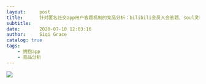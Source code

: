 ```yaml
---
layout:     post
title:      针对匿名社交app用户答题机制的竞品分析：bilibili会员入会答题、soul灵魂测试和summer答卷对拥抱app的启示
subtitle:   
date:       2020-07-10 12:03:16
author:     Siqi Grace
catalog: true
tags:
    - 拥抱app
    - 竞品分析
---
```

<img src="gracie-zsq.github.io/assets/bilibili.png" class="inline"/>
